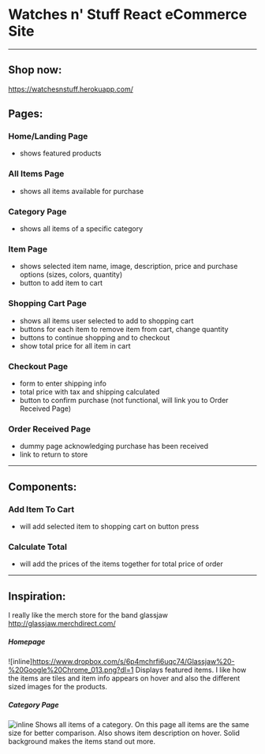 # Watches n' Stuff React eCommerce Site
___
## Shop now:
https://watchesnstuff.herokuapp.com/

## Pages:
### Home/Landing Page
* shows featured products
### All Items Page
* shows all items available for purchase
### Category Page
* shows all items of a specific category
### Item Page
* shows selected item name, image, description, price and purchase options (sizes, colors, quantity)
* button to add item to cart
### Shopping Cart Page
* shows all items user selected to add to shopping cart
* buttons for each item to remove item from cart, change quantity
* buttons to continue shopping and to checkout
* show total price for all item in cart
### Checkout Page
* form to enter shipping info
* total price with tax and shipping calculated
* button to confirm purchase (not functional, will link you to Order Received Page)
### Order Received Page
* dummy page acknowledging purchase has been received
* link to return to store

___
## Components:

### Add Item To Cart
* will add selected item to shopping cart on button press
### Calculate Total
* will add the prices of the items together for total price of order


___
## Inspiration:
I really like the merch store for the band glassjaw
http://glassjaw.merchdirect.com/

##### Homepage

![inline]https://www.dropbox.com/s/6p4mchrfi6uqc74/Glassjaw%20-%20Google%20Chrome_013.png?dl=1
Displays featured items.  I like how the items are tiles and item info appears on hover and also the different sized images for the products.

##### Category Page
![inline](https://www.dropbox.com/s/inc1a50w3bg1vpx/All%20-%20Glassjaw%20-%20Google%20Chrome_014.png?dl=1)
Shows all items of a category. On this page all items are the same size for better comparison.  Also shows item description on hover.  Solid background makes the items stand out more.
